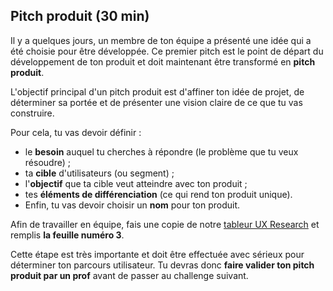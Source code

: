 ## Pitch produit (30 min)

Il y a quelques jours, un membre de ton équipe a présenté une idée qui a été choisie pour être développée. Ce premier pitch est le point de départ du développement de ton produit et doit maintenant être transformé en **pitch produit**.

L'objectif principal d'un pitch produit est d'affiner ton idée de projet, de déterminer sa portée et de présenter une vision claire de ce que tu vas construire.

Pour cela, tu vas devoir définir :
- le **besoin** auquel tu cherches à répondre (le problème que tu veux résoudre) ;
- ta **cible** d'utilisateurs (ou segment) ;
- l'**objectif** que ta cible veut atteindre avec ton produit ;
- tes **éléments de différenciation** (ce qui rend ton produit unique).
- Enfin, tu vas devoir choisir un **nom** pour ton produit.

Afin de travailler en équipe, fais une copie de notre [tableur UX Research](https://docs.google.com/spreadsheets/d/16X7VHSkVXHpedbh3m9Pt0e1psZoxtKNDcoUPpJ16hIs/edit?usp=sharing) et remplis **la feuille numéro 3**.

Cette étape est très importante et doit être effectuée avec sérieux pour déterminer ton parcours utilisateur. Tu devras donc **faire valider ton pitch produit par un prof** avant de passer au challenge suivant.
